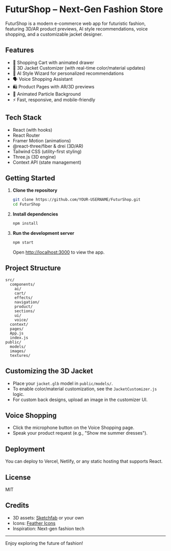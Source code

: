 # FuturShop – Next-Gen Fashion Store

FuturShop is a modern e-commerce web app for futuristic fashion, featuring 3D/AR product previews, AI style recommendations, voice shopping, and a customizable jacket designer.

## Features

- 🛒 Shopping Cart with animated drawer
- 👕 3D Jacket Customizer (with real-time color/material updates)
- 🧠 AI Style Wizard for personalized recommendations
- 🗣️ Voice Shopping Assistant
- 🛍️ Product Pages with AR/3D previews
- 🎨 Animated Particle Background
- ⚡ Fast, responsive, and mobile-friendly

## Tech Stack

- React (with hooks)
- React Router
- Framer Motion (animations)
- @react-three/fiber & drei (3D/AR)
- Tailwind CSS (utility-first styling)
- Three.js (3D engine)
- Context API (state management)

## Getting Started

1. **Clone the repository**
   ```sh
   git clone https://github.com/YOUR-USERNAME/FuturShop.git
   cd FuturShop
   ```
2. **Install dependencies**
   ```sh
   npm install
   ```
3. **Run the development server**
   ```sh
   npm start
   ```
   Open [http://localhost:3000](http://localhost:3000) to view the app.

## Project Structure

```
src/
  components/
    ai/
    cart/
    effects/
    navigation/
    product/
    sections/
    ui/
    voice/
  context/
  pages/
  App.js
  index.js
public/
  models/
  images/
  textures/
```

## Customizing the 3D Jacket

- Place your `jacket.glb` model in `public/models/`.
- To enable color/material customization, see the `JacketCustomizer.js` logic.
- For custom back designs, upload an image in the customizer UI.

## Voice Shopping

- Click the microphone button on the Voice Shopping page.
- Speak your product request (e.g., "Show me summer dresses").

## Deployment

You can deploy to Vercel, Netlify, or any static hosting that supports React.

## License

MIT

## Credits

- 3D assets: [Sketchfab](https://sketchfab.com/) or your own
- Icons: [Feather Icons](https://feathericons.com/)
- Inspiration: Next-gen fashion tech

---

Enjoy exploring the future of fashion!

